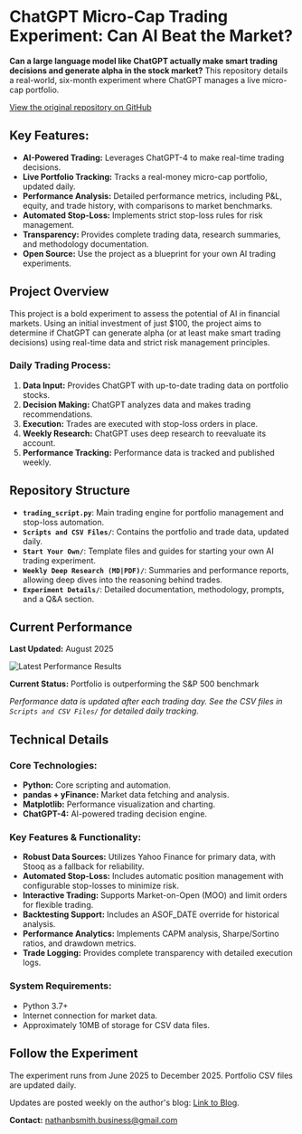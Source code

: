 # ChatGPT Micro-Cap Trading Experiment: Can AI Beat the Market?

**Can a large language model like ChatGPT actually make smart trading decisions and generate alpha in the stock market?** This repository details a real-world, six-month experiment where ChatGPT manages a live micro-cap portfolio.

[View the original repository on GitHub](https://github.com/LuckyOne7777/ChatGPT-Micro-Cap-Experiment)

## Key Features:

*   **AI-Powered Trading:** Leverages ChatGPT-4 to make real-time trading decisions.
*   **Live Portfolio Tracking:** Tracks a real-money micro-cap portfolio, updated daily.
*   **Performance Analysis:** Detailed performance metrics, including P&L, equity, and trade history, with comparisons to market benchmarks.
*   **Automated Stop-Loss:** Implements strict stop-loss rules for risk management.
*   **Transparency:** Provides complete trading data, research summaries, and methodology documentation.
*   **Open Source:** Use the project as a blueprint for your own AI trading experiments.

## Project Overview

This project is a bold experiment to assess the potential of AI in financial markets. Using an initial investment of just $100, the project aims to determine if ChatGPT can generate alpha (or at least make smart trading decisions) using real-time data and strict risk management principles.

### Daily Trading Process:

1.  **Data Input:** Provides ChatGPT with up-to-date trading data on portfolio stocks.
2.  **Decision Making:** ChatGPT analyzes data and makes trading recommendations.
3.  **Execution:** Trades are executed with stop-loss orders in place.
4.  **Weekly Research:** ChatGPT uses deep research to reevaluate its account.
5.  **Performance Tracking:** Performance data is tracked and published weekly.

## Repository Structure

*   **`trading_script.py`**: Main trading engine for portfolio management and stop-loss automation.
*   **`Scripts and CSV Files/`**:  Contains the portfolio and trade data, updated daily.
*   **`Start Your Own/`**: Template files and guides for starting your own AI trading experiment.
*   **`Weekly Deep Research (MD|PDF)/`**:  Summaries and performance reports, allowing deep dives into the reasoning behind trades.
*   **`Experiment Details/`**: Detailed documentation, methodology, prompts, and a Q&A section.

## Current Performance

<!-- To update performance chart: 
     1. Replace the image file with updated results
     2. Update the dates and description below
     3. Update the "Last Updated" date -->

**Last Updated:** August 2025

![Latest Performance Results](%286-30%20-%208-15%29%20Results.png)

**Current Status:** Portfolio is outperforming the S&P 500 benchmark

*Performance data is updated after each trading day. See the CSV files in `Scripts and CSV Files/` for detailed daily tracking.*

## Technical Details

### Core Technologies:

*   **Python:** Core scripting and automation.
*   **pandas + yFinance:** Market data fetching and analysis.
*   **Matplotlib:** Performance visualization and charting.
*   **ChatGPT-4:** AI-powered trading decision engine.

### Key Features & Functionality:

*   **Robust Data Sources:** Utilizes Yahoo Finance for primary data, with Stooq as a fallback for reliability.
*   **Automated Stop-Loss:** Includes automatic position management with configurable stop-losses to minimize risk.
*   **Interactive Trading:** Supports Market-on-Open (MOO) and limit orders for flexible trading.
*   **Backtesting Support:**  Includes an ASOF_DATE override for historical analysis.
*   **Performance Analytics:** Implements CAPM analysis, Sharpe/Sortino ratios, and drawdown metrics.
*   **Trade Logging:** Provides complete transparency with detailed execution logs.

### System Requirements:

*   Python 3.7+
*   Internet connection for market data.
*   Approximately 10MB of storage for CSV data files.

## Follow the Experiment

The experiment runs from June 2025 to December 2025.  Portfolio CSV files are updated daily.

Updates are posted weekly on the author's blog: [Link to Blog](https://nathanbsmith729.substack.com).

**Contact:** nathanbsmith.business@gmail.com